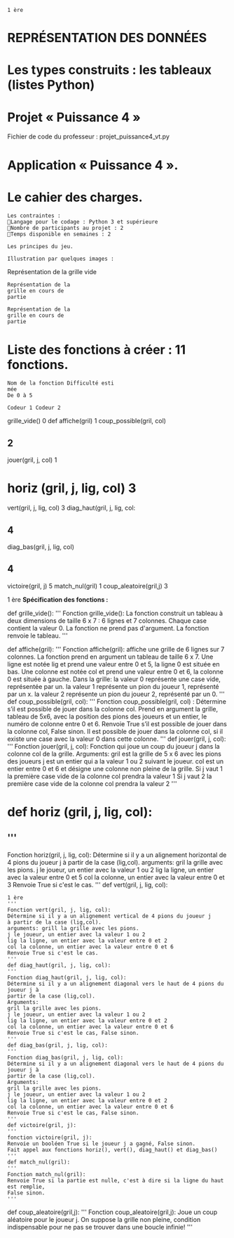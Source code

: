 ```
1 ère
```
# REPRÉSENTATION DES DONNÉES

# Les types construits : les tableaux (listes Python)

# Projet « Puissance 4 »

Fichier de code du professeur : projet_puissance4_vt.py

# Application « Puissance 4 ».

# Le cahier des charges.

```
Les contraintes :
Langage pour le codage : Python 3 et supérieure
Nombre de participants au projet : 2
Temps disponible en semaines : 2
```
```
Les principes du jeu.
```
```
Illustration par quelques images :
```
Représentation de la
grille vide

```
Représentation de la
grille en cours de
partie
```
```
Représentation de la
grille en cours de
partie
```
# Liste des fonctions à créer : 11 fonctions.

```
Nom de la fonction Difficulté esti
mée
De 0 à 5
```
```
Codeur 1 Codeur 2
```
grille_vide() 0
def affiche(gril) 1
coup_possible(gril,
col)

## 2

jouer(gril, j, col) 1

# horiz (gril, j, lig, col) 3

vert(gril, j, lig, col) 3
diag_haut(gril, j, lig,
col:

## 4

diag_bas(gril, j, lig,
col)

## 4

victoire(gril, j) 5
match_nul(gril) 1
coup_aleatoire(gril,j) 3


1 ère
**Spécification des fonctions :**

def grille_vide():
'''
Fonction grille_vide():
La fonction construit un tableau à deux dimensions de taille 6 x 7 : 6 lignes et 7
colonnes.
Chaque case contient la valeur 0.
La fonction ne prend pas d'argument.
La fonction renvoie le tableau.
'''

def affiche(gril):
'''
Fonction affiche(gril): affiche une grille de 6 lignes sur 7
colonnes.
La fonction prend en argument un tableau de taille 6 x 7.
Une ligne est notée lig et prend une valeur entre 0 et 5, la ligne
0 est située en bas.
Une colonne est notée col et prend une valeur entre 0 et 6, la
colonne 0 est située à gauche.
Dans la grille:
la valeur 0 représente une case vide, représentée par un.
la valeur 1 représente un pion du joueur 1, représenté par un x.
la valeur 2 représente un pion du joueur 2, représenté par un 0.
'''
def coup_possible(gril, col):
'''
Fonction coup_possible(gril, col) :
Détermine s’il est possible de jouer dans la colonne col.
Prend en argument la grille, tableau de 5x6, avec la position des pions des
joueurs et un entier, le numéro de colonne entre 0 et 6.
Renvoie True s’il est possible de jouer dans la colonne col, False sinon.
Il est possible de jouer dans la colonne col, si il existe une case avec la valeur 0
dans cette colonne.
'''
def jouer(gril, j, col):
'''
Fonction jouer(gril, j, col):
Fonction qui joue un coup du joueur j dans la colonne col de la grille.
Arguments:
gril est la grille de 5 x 6 avec les pions des joueurs
j est un entier qui a la valeur 1 ou 2 suivant le joueur.
col est un entier entre 0 et 6 et désigne une colonne non pleine de la grille.
Si j vaut 1 la première case vide de la colonne col prendra la valeur 1
Si j vaut 2 la première case vide de la colonne col prendra la valeur 2
'''

# def horiz (gril, j, lig, col):

## '''

Fonction horiz(gril, j, lig, col):
Détermine si il y a un alignement horizontal de 4 pions du joueur j
à partir de la case (lig,col).
arguments: gril la grille avec les pions.
j le joueur, un entier avec la valeur 1 ou 2
lig la ligne, un entier avec la valeur entre 0 et 5
col la colonne, un entier avec la valeur entre 0 et 3
Renvoie True si c'est le cas.
'''
def vert(gril, j, lig, col):


```
1 ère
'''
Fonction vert(gril, j, lig, col):
Détermine si il y a un alignement vertical de 4 pions du joueur j
à partir de la case (lig,col).
arguments: grill la grille avec les pions.
j le joueur, un entier avec la valeur 1 ou 2
lig la ligne, un entier avec la valeur entre 0 et 2
col la colonne, un entier avec la valeur entre 0 et 6
Renvoie True si c'est le cas.
'''
def diag_haut(gril, j, lig, col):
'''
Fonction diag_haut(gril, j, lig, col):
Détermine si il y a un alignement diagonal vers le haut de 4 pions du joueur j à
partir de la case (lig,col).
Arguments:
gril la grille avec les pions.
j le joueur, un entier avec la valeur 1 ou 2
lig la ligne, un entier avec la valeur entre 0 et 2
col la colonne, un entier avec la valeur entre 0 et 6
Renvoie True si c'est le cas, False sinon.
'''
def diag_bas(gril, j, lig, col):
'''
Fonction diag_bas(gril, j, lig, col):
Détermine si il y a un alignement diagonal vers le haut de 4 pions du joueur j à
partir de la case (lig,col).
Arguments:
gril la grille avec les pions.
j le joueur, un entier avec la valeur 1 ou 2
lig la ligne, un entier avec la valeur entre 0 et 2
col la colonne, un entier avec la valeur entre 0 et 6
Renvoie True si c'est le cas, False sinon.
'''
def victoire(gril, j):
'''
fonction victoire(gril, j):
Renvoie un booléen True si le joueur j a gagné, False sinon.
Fait appel aux fonctions horiz(), vert(), diag_haut() et diag_bas()
'''
def match_nul(gril):
'''
Fonction match_nul(gril):
Renvoie True si la partie est nulle, c'est à dire si la ligne du haut est remplie,
False sinon.
'''
```
def coup_aleatoire(gril,j):
'''
Fonction coup_aleatoire(gril,j):
Joue un coup aléatoire pour le joueur j.
On suppose la grille non pleine, condition indispensable pour ne pas se trouver
dans une boucle infinie!
'''
